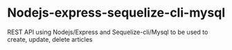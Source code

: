 # Nodejs-express-sequelize-cli-mysql
REST API using Nodejs/Express and Sequelize-cli/Mysql to be used to create, update, delete articles 

